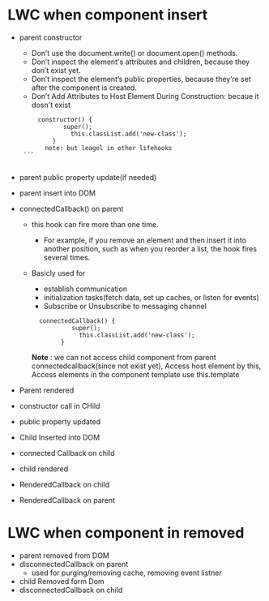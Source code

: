 # LWC when component insert

- parent constructor
	 - Don’t use the document.write() or document.open() methods.
	 - Don’t inspect the element's attributes and children, because they don’t exist yet.
	 - Don’t inspect the element’s public properties, because they’re set after the component is created.
	 - Don’t Add Attributes to Host Element During Construction: becaue it dosn't exist
     ```
          constructor() {
                 super();
                   this.classList.add('new-class');
              }
            note: but leagel in other lifehooks
      ```
      
 - parent public property update(if needed)
 - parent insert into DOM
 - connectedCallback() on parent
    - this hook can fire more than one time. 
      -	For example, if you remove an element and then insert it into another position, such as when you reorder a list, the hook fires several times. 
    - Basicly used for
      - establish communication
      - initialization tasks(fetch data, set up caches, or listen for events)
      - Subscribe or Unsubscribe to messaging channel
 	 	
      ```
        connectedCallback() {
                 super();
                   this.classList.add('new-class');
              }
      ```
      **Note** : we can not access child component from parent connectedcallback(since not exist yet), Access host element by this, Access elements in the component template use this.template
      
 - Parent rendered
 - constructor call in CHild
 - public property updated
 - Child Inserted into DOM
 - connected Callback on child
 - child rendered
 - RenderedCallback on child
 - RenderedCallback on parent


# LWC when component in removed
 - parent removed from DOM
 - disconnectedCallback on parent
   - used for purging/removing cache, removing event listner 	
 - child Removed form Dom
 - disconnectedCallback on child
